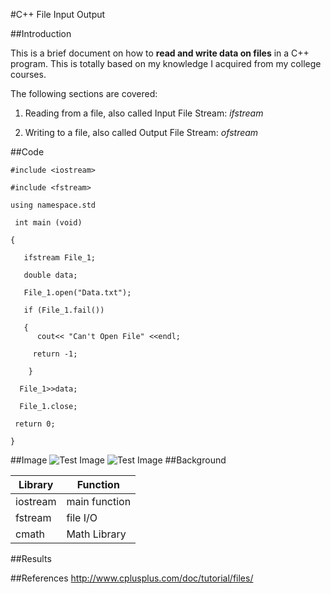 #C++ File Input Output

##Introduction

This is a brief document on how to **read and write data on files** in a C++ program. This is totally based on my knowledge I acquired from my college courses. 

The following sections are covered:

  1. Reading from a file, also called Input File Stream: *ifstream*
 
  2. Writing to a file, also called Output File Stream: *ofstream*

##Code
```
#include <iostream>

#include <fstream>

using namespace.std
 
 int main (void)
 
{

   ifstream File_1;
 
   double data;
 
   File_1.open("Data.txt");
 
   if (File_1.fail())
 
   {
      cout<< "Can't Open File" <<endl;
 
     return -1;
 
    }
  
  File_1>>data;
  
  File_1.close;
  
 return 0;
  
}
```
##Image
![Test Image](http://41.93.48.204/club/wp-content/uploads/2015/10/programming.jpg)
![Test Image](http://41.93.48.204/club/wp-content/uploads/2015/10/programming.jpg)
##Background

| Library       | Function      |
| ------------- | ------------- |
| iostream      | main function |
| fstream       | file I/O      |
| cmath         | Math Library  |

##Results

##References
<http://www.cplusplus.com/doc/tutorial/files/> 
